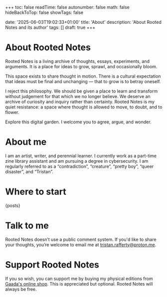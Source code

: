 +++
toc: false
readTime: false
autonumber: false
math: false
hideBackToTop: false
showTags: false

date: '2025-06-03T19:02:33+01:00'
title: 'About'
description: 'About Rooted Notes and its author'
tags: []
draft: true
+++

# About Rooted Notes

Rooted Notes is a living archive of thoughts, essays, experiments, and arguments. It is a place for ideas to grow, sprawl, and occasionally bloom.

This space exists to share thought in motion. There is a cultural expectation that ideas must be final and unchanging — that to grow is to betray oneself.

I reject this philosophy. We should be given a place to learn and transform without judgement for that which we no longer believe. We deserve an archive of curiosity and inquiry rather than certainty. Rooted Notes is my quiet resistance: a space where thought is allowed to move, to doubt, and to flower.

Explore this digital garden. I welcome you to agree, argue, and wonder.

# About me

I am an artist, writer, and perennial learner. I currently work as a part-time zine library assistant and am pursuing a degree in cybersecurity. I am regularly referred to as a “contradiction”, “creature”, “pretty boy”, “queer disaster”, and “Tristan”.

# Where to start

{posts}

# Talk to me

Rooted Notes doesn’t use a public comment system. If you'd like to share your thoughts, you’re welcome to email me at tristan.rafferty@proton.me.

# Support Rooted Notes

If you so wish, you can support me by buying my physical editions from [Gaada's online shop](https://www.gaada.org/shop?tag=Tristan+Rafferty). This is appreciated but optional. Rooted Notes will always be free.
